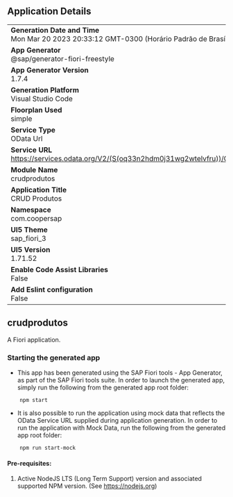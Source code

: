 ## Application Details
|               |
| ------------- |
|**Generation Date and Time**<br>Mon Mar 20 2023 20:33:12 GMT-0300 (Horário Padrão de Brasília)|
|**App Generator**<br>@sap/generator-fiori-freestyle|
|**App Generator Version**<br>1.7.4|
|**Generation Platform**<br>Visual Studio Code|
|**Floorplan Used**<br>simple|
|**Service Type**<br>OData Url|
|**Service URL**<br>https://services.odata.org/V2/(S(oq33n2hdm0j31wg2wtelvfru))/OData/OData.svc/
|**Module Name**<br>crudprodutos|
|**Application Title**<br>CRUD Produtos|
|**Namespace**<br>com.coopersap|
|**UI5 Theme**<br>sap_fiori_3|
|**UI5 Version**<br>1.71.52|
|**Enable Code Assist Libraries**<br>False|
|**Add Eslint configuration**<br>False|

## crudprodutos

A Fiori application.

### Starting the generated app

-   This app has been generated using the SAP Fiori tools - App Generator, as part of the SAP Fiori tools suite.  In order to launch the generated app, simply run the following from the generated app root folder:

```
    npm start
```

- It is also possible to run the application using mock data that reflects the OData Service URL supplied during application generation.  In order to run the application with Mock Data, run the following from the generated app root folder:

```
    npm run start-mock
```

#### Pre-requisites:

1. Active NodeJS LTS (Long Term Support) version and associated supported NPM version.  (See https://nodejs.org)


